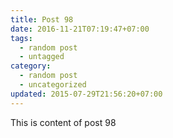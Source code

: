 ```yaml
---
title: Post 98
date: 2016-11-21T07:19:47+07:00
tags:
  - random post
  - untagged
category:
  - random post
  - uncategorized
updated: 2015-07-29T21:56:20+07:00
---
```

This is content of post 98